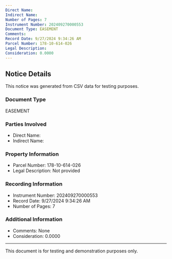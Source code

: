 ```yaml
---
Direct Name: 
Indirect Name: 
Number of Pages: 7
Instrument Number: 202409270000553
Document Type: EASEMENT
Comments: 
Record Date: 9/27/2024 9:34:26 AM
Parcel Number: 178-10-614-026
Legal Description: 
Consideration: 0.0000
---
```


## Notice Details

This notice was generated from CSV data for testing purposes.

### Document Type
EASEMENT

### Parties Involved
- Direct Name: 
- Indirect Name: 

### Property Information
- Parcel Number: 178-10-614-026
- Legal Description: Not provided

### Recording Information
- Instrument Number: 202409270000553
- Record Date: 9/27/2024 9:34:26 AM
- Number of Pages: 7

### Additional Information
- Comments: None
- Consideration: 0.0000

---

This document is for testing and demonstration purposes only.
